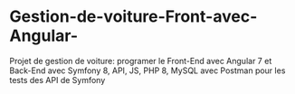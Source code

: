 # Gestion-de-voiture-Front-avec-Angular-
Projet de gestion de voiture: programer le Front-End avec Angular 7 et Back-End avec Symfony 8, API, JS, PHP 8, MySQL avec Postman pour les tests des API de Symfony
